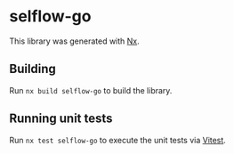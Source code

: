 # selflow-go

This library was generated with [Nx](https://nx.dev).

## Building

Run `nx build selflow-go` to build the library.

## Running unit tests

Run `nx test selflow-go` to execute the unit tests via [Vitest](https://vitest.dev/).

